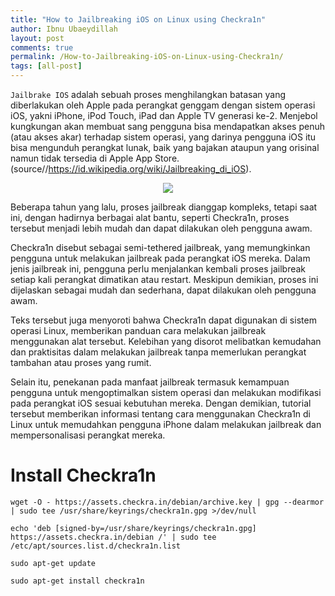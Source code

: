 ```yaml
---
title: "How to Jailbreaking iOS on Linux using Checkra1n"
author: Ibnu Ubaeydillah
layout: post
comments: true
permalink: /How-to-Jailbreaking-iOS-on-Linux-using-Checkra1n/
tags: [all-post]
---
```


``Jailbrake IOS`` adalah sebuah proses menghilangkan batasan yang diberlakukan oleh Apple pada perangkat genggam dengan sistem operasi iOS, yakni iPhone, iPod Touch, iPad dan Apple TV generasi ke-2. Menjebol kungkungan akan membuat sang pengguna bisa mendapatkan akses penuh (atau akses akar) terhadap sistem operasi, yang darinya pengguna iOS itu bisa mengunduh perangkat lunak, baik yang bajakan ataupun yang orisinal namun tidak tersedia di Apple App Store. 
(source//https://id.wikipedia.org/wiki/Jailbreaking_di_iOS). 
<br>

<center>
<img src="https://github-production-user-asset-6210df.s3.amazonaws.com/28418984/290683914-e3effa61-7038-4266-ab2b-c1dc026e8ae1.jpeg?X-Amz-Algorithm=AWS4-HMAC-SHA256&X-Amz-Credential=AKIAIWNJYAX4CSVEH53A%2F20231214%2Fus-east-1%2Fs3%2Faws4_request&X-Amz-Date=20231214T233755Z&X-Amz-Expires=300&X-Amz-Signature=fcbb178a64227080435f7c9edcbc377704b694f5eae2dd3694f643a943f9b1c4&X-Amz-SignedHeaders=host&actor_id=28418984&key_id=0&repo_id=517898668">
</center>

Beberapa tahun yang lalu, proses jailbreak dianggap kompleks, tetapi saat ini, dengan hadirnya berbagai alat bantu, seperti Checkra1n, proses tersebut menjadi lebih mudah dan dapat dilakukan oleh pengguna awam.

Checkra1n disebut sebagai semi-tethered jailbreak, yang memungkinkan pengguna untuk melakukan jailbreak pada perangkat iOS mereka. Dalam jenis jailbreak ini, pengguna perlu menjalankan kembali proses jailbreak setiap kali perangkat dimatikan atau restart. Meskipun demikian, proses ini dijelaskan sebagai mudah dan sederhana, dapat dilakukan oleh pengguna awam.

Teks tersebut juga menyoroti bahwa Checkra1n dapat digunakan di sistem operasi Linux, memberikan panduan cara melakukan jailbreak menggunakan alat tersebut. Kelebihan yang disorot melibatkan kemudahan dan praktisitas dalam melakukan jailbreak tanpa memerlukan perangkat tambahan atau proses yang rumit.

Selain itu, penekanan pada manfaat jailbreak termasuk kemampuan pengguna untuk mengoptimalkan sistem operasi dan melakukan modifikasi pada perangkat iOS sesuai kebutuhan mereka. Dengan demikian, tutorial tersebut memberikan informasi tentang cara menggunakan Checkra1n di Linux untuk memudahkan pengguna iPhone dalam melakukan jailbreak dan mempersonalisasi perangkat mereka.

<h1>Install Checkra1n</h1>

``` 
wget -O - https://assets.checkra.in/debian/archive.key | gpg --dearmor | sudo tee /usr/share/keyrings/checkra1n.gpg >/dev/null

echo 'deb [signed-by=/usr/share/keyrings/checkra1n.gpg] https://assets.checkra.in/debian /' | sudo tee /etc/apt/sources.list.d/checkra1n.list

sudo apt-get update

sudo apt-get install checkra1n
```
